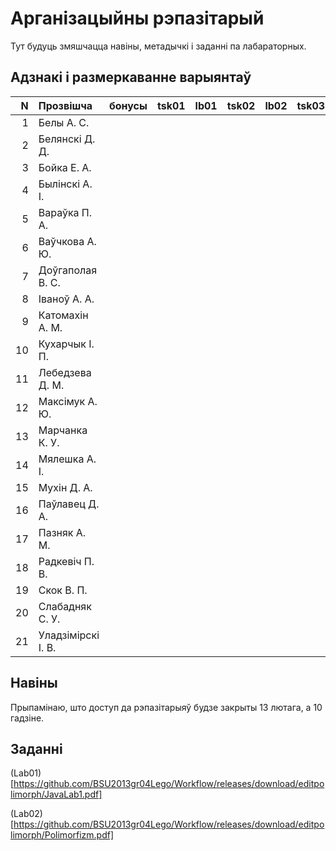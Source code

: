 # Арганізацыйны рэпазітарый

Тут будуць змяшчацца навіны, метадычкі і заданні па лабараторных.

## Адзнакі і размеркаванне варыянтаў


|N  |Прозвішча         |бонусы|tsk01|lb01|tsk02|lb02|tsk03|lb03|tsk04|lb04|
|--:|:-----------------|:----:|----:|:--:|----:|:--:|----:|:--:|----:|:--:|
|  1|Белы А. С.        |      |     |    |     |    |     |    |     |    |
|  2|Белянскі Д. Д.    |      |     |    |     |    |     |    |     |    |
|  3|Бойка Е. А.       |      |     |    |     |    |     |    |     |    |
|  4|Былінскі А. І.    |      |     |    |     |    |     |    |     |    |
|  5|Вараўка П. А.     |      |     |    |     |    |     |    |     |    |
|  6|Ваўчкова А. Ю.    |      |     |    |     |    |     |    |     |    |
|  7|Доўгаполая В. С.  |      |     |    |     |    |     |    |     |    |
|  8|Іваноў А. А.      |      |     |    |     |    |     |    |     |    |
|  9|Катомахін А. М.   |      |     |    |     |    |     |    |     |    |
| 10|Кухарчык І. П.    |      |     |    |     |    |     |    |     |    |
| 11|Лебедзева Д. М.   |      |     |    |     |    |     |    |     |    |
| 12|Максімук А. Ю.    |      |     |    |     |    |     |    |     |    |
| 13|Марчанка К. У.    |      |     |    |     |    |     |    |     |    |
| 14|Мялешка А. І.     |      |     |    |     |    |     |    |     |    |
| 15|Мухін Д. А.       |      |     |    |     |    |     |    |     |    |
| 16|Паўлавец Д. А.    |      |     |    |     |    |     |    |     |    |
| 17|Пазняк А. М.      |      |     |    |     |    |     |    |     |    |
| 18|Радкевіч П. В.    |      |     |    |     |    |     |    |     |    |
| 19|Скок В. П.        |      |     |    |     |    |     |    |     |    |
| 20|Слабадняк С. У.   |      |     |    |     |    |     |    |     |    |
| 21|Уладзімірскі І. В.|      |     |    |     |    |     |    |     |    |


## Навіны

Прыпамінаю, што доступ да рэпазітарыяў будзе закрыты 13 лютага, а 10 гадзіне.

## Заданні

(Lab01)[https://github.com/BSU2013gr04Lego/Workflow/releases/download/editpolimorph/JavaLab1.pdf]

(Lab02)[https://github.com/BSU2013gr04Lego/Workflow/releases/download/editpolimorph/Polimorfizm.pdf]